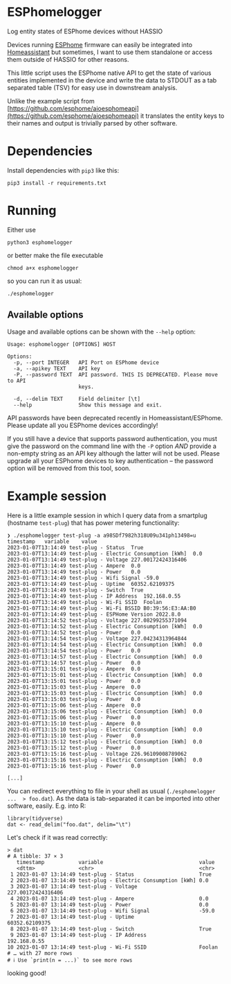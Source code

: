 # ESPhomelogger
Log entity states of ESPhome devices without HASSIO

Devices running [ESPhome](https://github.com/esphome/esphome) firmware can
easily be integrated into [Homeassistant](https://www.home-assistant.io/)
but sometimes, I want to use them standalone or access them outside of HASSIO
for other reasons. 

This little script uses the ESPhome native API to get the state of various
entities implemented in the device and write the data to STDOUT as a tab
separated table (TSV) for easy use in downstream analysis.

Unlike the example script from
[https://github.com/esphome/aioesphomeapi](https://github.com/esphome/aioesphomeapi) 
it translates the entity keys to their names and output is trivially parsed by 
other software.

# Dependencies

Install dependencies with `pip3` like this:
    
    pip3 install -r requirements.txt


# Running

Either use

    python3 esphomelogger

or better make the file executable

    chmod a+x esphomelogger 

so you can run it as usual:

    ./esphomelogger

## Available options

Usage and available options can be shown with the `--help` option:

    Usage: esphomelogger [OPTIONS] HOST

    Options:
      -p, --port INTEGER   API Port on ESPhome device
      -a, --apikey TEXT    API key
      -P, --password TEXT  API password. THIS IS DEPRECATED. Please move to API
                           keys.

      -d, --delim TEXT     Field delimiter [\t]
      --help               Show this message and exit.

API passwords have been deprecated recently in Homeassistant/ESPhome.
Please update all you ESPhome devices accordingly!

If you still have a device that supports password authentication, you must give
the password on the command line with the `-P` option *AND* provide a non-empty
string as an API key although the latter will not be used. Please upgrade all
your ESPhome devices to key authentication – the password option will be
removed from this tool, soon.

# Example session

Here is a little example session in which I query data from a smartplug (hostname 
`test-plug`) that has power metering functionality:

    ❯ ./esphomelogger test-plug -a a98SDf7982h318U09u341ph13498=u
    timestamp	variable	value
    2023-01-07T13:14:49	test-plug - Status	True
    2023-01-07T13:14:49	test-plug - Electric Consumption [kWh]	0.0
    2023-01-07T13:14:49	test-plug - Voltage	227.00172424316406
    2023-01-07T13:14:49	test-plug - Ampere	0.0
    2023-01-07T13:14:49	test-plug - Power	0.0
    2023-01-07T13:14:49	test-plug - Wifi Signal	-59.0
    2023-01-07T13:14:49	test-plug - Uptime	60352.62109375
    2023-01-07T13:14:49	test-plug - Switch	True
    2023-01-07T13:14:49	test-plug - IP Address	192.168.0.55
    2023-01-07T13:14:49	test-plug - Wi-Fi SSID	Foolan
    2023-01-07T13:14:49	test-plug - Wi-Fi BSSID	B0:39:56:E3:AA:B0
    2023-01-07T13:14:49	test-plug - ESPHome Version	2022.8.0
    2023-01-07T13:14:52	test-plug - Voltage	227.08299255371094
    2023-01-07T13:14:52	test-plug - Electric Consumption [kWh]	0.0
    2023-01-07T13:14:52	test-plug - Power	0.0
    2023-01-07T13:14:54	test-plug - Voltage	227.04234313964844
    2023-01-07T13:14:54	test-plug - Electric Consumption [kWh]	0.0
    2023-01-07T13:14:54	test-plug - Power	0.0
    2023-01-07T13:14:57	test-plug - Electric Consumption [kWh]	0.0
    2023-01-07T13:14:57	test-plug - Power	0.0
    2023-01-07T13:15:01	test-plug - Ampere	0.0
    2023-01-07T13:15:01	test-plug - Electric Consumption [kWh]	0.0
    2023-01-07T13:15:01	test-plug - Power	0.0
    2023-01-07T13:15:03	test-plug - Ampere	0.0
    2023-01-07T13:15:03	test-plug - Electric Consumption [kWh]	0.0
    2023-01-07T13:15:03	test-plug - Power	0.0
    2023-01-07T13:15:06	test-plug - Ampere	0.0
    2023-01-07T13:15:06	test-plug - Electric Consumption [kWh]	0.0
    2023-01-07T13:15:06	test-plug - Power	0.0
    2023-01-07T13:15:10	test-plug - Ampere	0.0
    2023-01-07T13:15:10	test-plug - Electric Consumption [kWh]	0.0
    2023-01-07T13:15:10	test-plug - Power	0.0
    2023-01-07T13:15:12	test-plug - Electric Consumption [kWh]	0.0
    2023-01-07T13:15:12	test-plug - Power	0.0
    2023-01-07T13:15:16	test-plug - Voltage	226.96109008789062
    2023-01-07T13:15:16	test-plug - Electric Consumption [kWh]	0.0
    2023-01-07T13:15:16	test-plug - Power	0.0

    [...]

You can redirect everything to file in your shell as usual 
(`./esphomelogger ...  > foo.dat`). As the data is tab-separated it can be
imported into other software, easily. E.g. into R:

    library(tidyverse)
    dat <- read_delim("foo.dat", delim="\t")

Let's check if it was read correctly:

    > dat
    # A tibble: 37 × 3
       timestamp           variable                               value
       <dttm>              <chr>                                  <chr>
     1 2023-01-07 13:14:49 test-plug - Status                     True
     2 2023-01-07 13:14:49 test-plug - Electric Consumption [kWh] 0.0
     3 2023-01-07 13:14:49 test-plug - Voltage                    227.00172424316406
     4 2023-01-07 13:14:49 test-plug - Ampere                     0.0
     5 2023-01-07 13:14:49 test-plug - Power                      0.0
     6 2023-01-07 13:14:49 test-plug - Wifi Signal                -59.0
     7 2023-01-07 13:14:49 test-plug - Uptime                     60352.62109375
     8 2023-01-07 13:14:49 test-plug - Switch                     True
     9 2023-01-07 13:14:49 test-plug - IP Address                 192.168.0.55
    10 2023-01-07 13:14:49 test-plug - Wi-Fi SSID                 Foolan
    # … with 27 more rows
    # ℹ Use `print(n = ...)` to see more rows

looking good!

